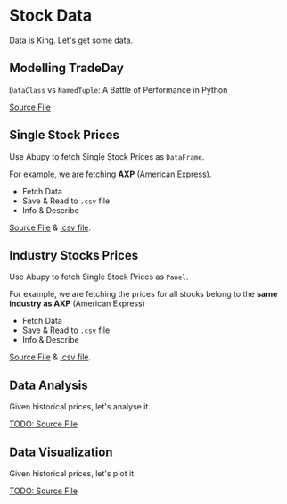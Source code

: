 # Stock Data

Data is King. Let's get some data.

## Modelling TradeDay

`DataClass` vs `NamedTuple`: A Battle of Performance in Python

[Source File](./models/README.md) 

## Single Stock Prices

Use Abupy to fetch Single Stock Prices as `DataFrame`. 

For example, we are fetching **AXP** (American Express).

- Fetch Data
- Save & Read to `.csv` file
- Info & Describe

[Source File](./historical/stock_price.ipynb) & [.csv file](./gen/usAXP_df.csv).

## Industry Stocks Prices

Use Abupy to fetch Single Stock Prices as `Panel`. 

For example, we are fetching the prices for all stocks belong to the **same industry as AXP** (American Express)

- Fetch Data
- Save & Read to `.csv` file
- Info & Describe

[Source File](./historical/industry_prices.ipynb) & [.csv file](./gen/fin_svs_p.csv).

## Data Analysis

Given historical prices, let's analyse it.

[TODO: Source File](./analysis/analysis.ipynb)

## Data Visualization

Given historical prices, let's plot it.

[TODO: Source File](./visualization/visualization.ipynb)